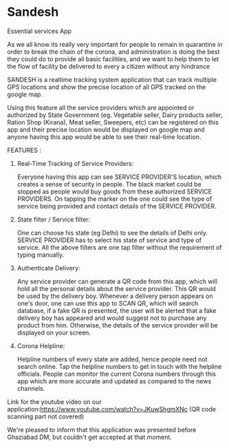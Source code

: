 # Sandesh
Essential services App


As we all know its really very important for people to remain in quarantine in order to break the chain of the corona, and administration is doing the best they could do to provide all basic facilities, and we want to help them to let the flow of facility be delivered to every a citizen without any hindrance

SANDESH is a realtime tracking system application that can track multiple GPS locations and show the precise location of all GPS tracked on the google map.

Using this feature all the service providers which are appointed or authorized by State Government (eg. Vegetable seller, Dairy products seller, Ration Shop (Kirana), Meat seller, Sweepers, etc) can be registered on this app and their precise location would be displayed on google map and anyone having this app would be able to see their real-time location.


FEATURES :

1) Real-Time Tracking of Service Providers:

    Everyone having this app can see SERVICE PROVIDER'S location, which creates a sense of security in people.
    The black market could be stopped as people would buy goods from these authorized SERVICE PROVIDERS.
    On tapping the marker on the one could see the type of service being provided and contact details of the SERVICE PROVIDER.

2) State filter / Service filter:

    One can choose his state (eg Delhi) to see the details of Delhi only.
    SERVICE PROVIDER has to select his state of service and type of service.
    All the above filters are one tap filter without the requirement of typing manually.

3) Authenticate Delivery:

    Any service provider can generate a QR code from this app, which will hold all the personal details about the service provider. This QR would be used by the delivery boy.
    Whenever a delivery person appears on one's door, one can use this app to SCAN QR, which will search database, if a fake QR is presented, the user will be alerted that a fake delivery boy has appeared and would suggest not to purchase any product from him. Otherwise, the details of the service provider will be displayed on your screen.

4) Corona Helpline:

    Helpline numbers of every state are added, hence people need not search online.
    Tap the helpline numbers to get in touch with the helpline officials.
    People can monitor the current Corona numbers through this app which are more accurate and updated as compared to the news channels.



Link for the youtube video on our application:https://www.youtube.com/watch?v=JKuwShgmXNc (QR code scanning part not covered)

We're pleased to inform that this application was presented before Ghaziabad DM, but couldn't get accepted at that moment.

